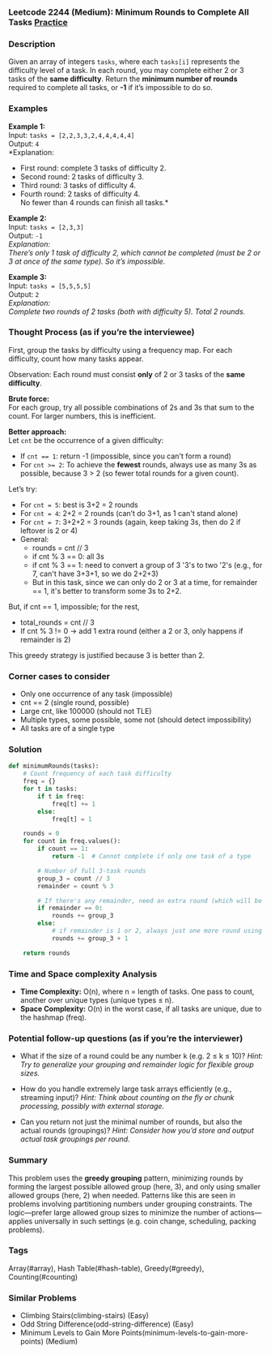 ### Leetcode 2244 (Medium): Minimum Rounds to Complete All Tasks [Practice](https://leetcode.com/problems/minimum-rounds-to-complete-all-tasks)

### Description  
Given an array of integers `tasks`, where each `tasks[i]` represents the difficulty level of a task. In each round, you may complete either 2 or 3 tasks of the **same difficulty**. Return the **minimum number of rounds** required to complete all tasks, or **-1** if it’s impossible to do so.

### Examples  

**Example 1:**  
Input: `tasks = [2,2,3,3,2,4,4,4,4,4]`  
Output: `4`  
*Explanation:  
- First round: complete 3 tasks of difficulty 2.  
- Second round: 2 tasks of difficulty 3.  
- Third round: 3 tasks of difficulty 4.  
- Fourth round: 2 tasks of difficulty 4.  
No fewer than 4 rounds can finish all tasks.*

**Example 2:**  
Input: `tasks = [2,3,3]`  
Output: `-1`  
*Explanation:  
There’s only 1 task of difficulty 2, which cannot be completed (must be 2 or 3 at once of the same type). So it’s impossible.*

**Example 3:**  
Input: `tasks = [5,5,5,5]`  
Output: `2`  
*Explanation:  
Complete two rounds of 2 tasks (both with difficulty 5). Total 2 rounds.*

### Thought Process (as if you’re the interviewee)  
First, group the tasks by difficulty using a frequency map. For each difficulty, count how many tasks appear.

Observation: Each round must consist **only** of 2 or 3 tasks of the **same difficulty**.

**Brute force:**  
For each group, try all possible combinations of 2s and 3s that sum to the count. For larger numbers, this is inefficient.

**Better approach:**  
Let `cnt` be the occurrence of a given difficulty:

- If `cnt == 1`: return -1 (impossible, since you can't form a round)
- For `cnt >= 2`: To achieve the **fewest** rounds, always use as many 3s as possible, because 3 > 2 (so fewer total rounds for a given count).

Let’s try:
- For `cnt = 5`: best is 3+2 = 2 rounds
- For `cnt = 4`: 2+2 = 2 rounds (can’t do 3+1, as 1 can't stand alone)
- For `cnt = 7`: 3+2+2 = 3 rounds (again, keep taking 3s, then do 2 if leftover is 2 or 4)
- General:  
  - rounds = cnt // 3  
  - if cnt % 3 == 0: all 3s  
  - if cnt % 3 == 1: need to convert a group of 3 '3's to two '2's (e.g., for 7, can't have 3+3+1, so we do 2+2+3)
  - But in this task, since we can only do 2 or 3 at a time, for remainder == 1, it's better to transform some 3s to 2+2.

But, if cnt == 1, impossible; for the rest,  
- total_rounds = cnt // 3  
- If cnt % 3 != 0 → add 1 extra round (either a 2 or 3, only happens if remainder is 2)

This greedy strategy is justified because 3 is better than 2.

### Corner cases to consider  
- Only one occurrence of any task (impossible)
- cnt == 2 (single round, possible)
- Large cnt, like 100000 (should not TLE)
- Multiple types, some possible, some not (should detect impossibility)
- All tasks are of a single type

### Solution

```python
def minimumRounds(tasks):
    # Count frequency of each task difficulty
    freq = {}
    for t in tasks:
        if t in freq:
            freq[t] += 1
        else:
            freq[t] = 1

    rounds = 0
    for count in freq.values():
        if count == 1:
            return -1  # Cannot complete if only one task of a type

        # Number of full 3-task rounds
        group_3 = count // 3
        remainder = count % 3

        # If there's any remainder, need an extra round (which will be of 2 tasks)
        if remainder == 0:
            rounds += group_3
        else:
            # if remainder is 1 or 2, always just one more round using 2 tasks
            rounds += group_3 + 1

    return rounds
```

### Time and Space complexity Analysis  

- **Time Complexity:** O(n), where n = length of tasks. One pass to count, another over unique types (unique types ≤ n).
- **Space Complexity:** O(n) in the worst case, if all tasks are unique, due to the hashmap (freq).

### Potential follow-up questions (as if you’re the interviewer)  

- What if the size of a round could be any number k (e.g. 2 ≤ k ≤ 10)?
  *Hint: Try to generalize your grouping and remainder logic for flexible group sizes.*

- How do you handle extremely large task arrays efficiently (e.g., streaming input)?
  *Hint: Think about counting on the fly or chunk processing, possibly with external storage.*

- Can you return not just the minimal number of rounds, but also the actual rounds (groupings)?
  *Hint: Consider how you’d store and output actual task groupings per round.*

### Summary
This problem uses the **greedy grouping** pattern, minimizing rounds by forming the largest possible allowed group (here, 3), and only using smaller allowed groups (here, 2) when needed. Patterns like this are seen in problems involving partitioning numbers under grouping constraints. The logic—prefer large allowed group sizes to minimize the number of actions—applies universally in such settings (e.g. coin change, scheduling, packing problems).

### Tags
Array(#array), Hash Table(#hash-table), Greedy(#greedy), Counting(#counting)

### Similar Problems
- Climbing Stairs(climbing-stairs) (Easy)
- Odd String Difference(odd-string-difference) (Easy)
- Minimum Levels to Gain More Points(minimum-levels-to-gain-more-points) (Medium)